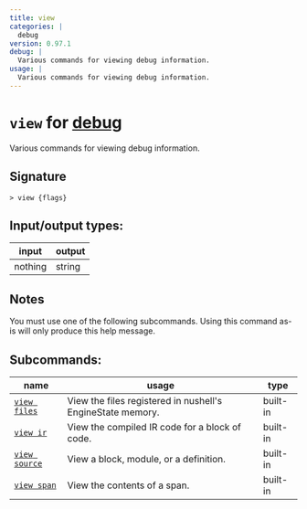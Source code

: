 ```yaml
---
title: view
categories: |
  debug
version: 0.97.1
debug: |
  Various commands for viewing debug information.
usage: |
  Various commands for viewing debug information.
---
```

<!-- This file is automatically generated. Please edit the command in https://github.com/nushell/nushell instead. -->

# `view` for [debug](/commands/categories/debug.md)

<div class='command-title'>Various commands for viewing debug information.</div>

## Signature

```> view {flags} ```


## Input/output types:

| input   | output |
| ------- | ------ |
| nothing | string |

## Notes
You must use one of the following subcommands. Using this command as-is will only produce this help message.

## Subcommands:

| name                                           | usage                                                      | type     |
| ---------------------------------------------- | ---------------------------------------------------------- | -------- |
| [`view files`](/commands/docs/view_files.md)   | View the files registered in nushell's EngineState memory. | built-in |
| [`view ir`](/commands/docs/view_ir.md)         | View the compiled IR code for a block of code.             | built-in |
| [`view source`](/commands/docs/view_source.md) | View a block, module, or a definition.                     | built-in |
| [`view span`](/commands/docs/view_span.md)     | View the contents of a span.                               | built-in |